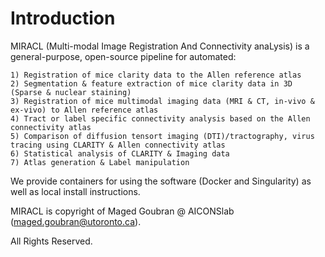 # Introduction

MIRACL (Multi-modal Image Registration And Connectivity anaLysis) is a general-purpose, open-source pipeline for automated:

    1) Registration of mice clarity data to the Allen reference atlas
    2) Segmentation & feature extraction of mice clarity data in 3D (Sparse & nuclear staining)
    3) Registration of mice multimodal imaging data (MRI & CT, in-vivo & ex-vivo) to Allen reference atlas
    4) Tract or label specific connectivity analysis based on the Allen connectivity atlas
    5) Comparison of diffusion tensort imaging (DTI)/tractography, virus tracing using CLARITY & Allen connectivity atlas
    6) Statistical analysis of CLARITY & Imaging data
    7) Atlas generation & Label manipulation

We provide containers for using the software (Docker and Singularity) as well as
local install instructions.

MIRACL is copyright of Maged Goubran @ AICONSlab ([maged.goubran@utoronto.ca](mailto:maged.goubran@sri.utoronto.ca)).

All Rights Reserved.

